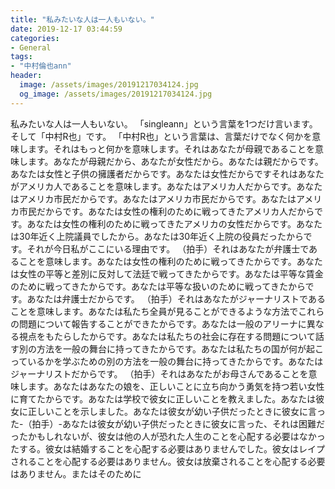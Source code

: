 ```yaml
---
title: "私みたいな人は一人もいない。"
date: 2019-12-17 03:44:59
categories:
- General
tags:
- "中村倫也ann"
header:
  image: /assets/images/20191217034124.jpg
  og_image: /assets/images/20191217034124.jpg
---
```


私みたいな人は一人もいない。 「singleann」という言葉を1つだけ言います。そして「中村R也」です。 「中村R也」という言葉は、言葉だけでなく何かを意味します。それはもっと何かを意味します。それはあなたが母親であることを意味します。あなたが母親だから、あなたが女性だから。あなたは親だからです。あなたは女性と子供の擁護者だからです。あなたは女性だからですそれはあなたがアメリカ人であることを意味します。あなたはアメリカ人だからです。あなたはアメリカ市民だからです。あなたはアメリカ市民だからです。あなたはアメリカ市民だからです。あなたは女性の権利のために戦ってきたアメリカ人だからです。あなたは女性の権利のために戦ってきたアメリカの女性だからです。あなたは30年近く上院議員でしたから。あなたは30年近く上院の役員だったからです。それが今日私がここにいる理由です。 （拍手）それはあなたが弁護士であることを意味します。あなたは女性の権利のために戦ってきたからです。あなたは女性の平等と差別に反対して法廷で戦ってきたからです。あなたは平等な賃金のために戦ってきたからです。あなたは平等な扱いのために戦ってきたからです。あなたは弁護士だからです。 （拍手）それはあなたがジャーナリストであることを意味します。あなたは私たち全員が見ることができるような方法でこれらの問題について報告することができたからです。あなたは一般のアリーナに異なる視点をもたらしたからです。あなたは私たちの社会に存在する問題について話す別の方法を一般の舞台に持ってきたからです。あなたは私たちの国が何が起こっているかを学ぶための別の方法を一般の舞台に持ってきたからです。あなたはジャーナリストだからです。 （拍手）それはあなたがお母さんであることを意味します。あなたはあなたの娘を、正しいことに立ち向かう勇気を持つ若い女性に育てたからです。あなたは学校で彼女に正しいことを教えました。あなたは彼女に正しいことを示しました。あなたは彼女が幼い子供だったときに彼女に言った-（拍手）-あなたは彼女が幼い子供だったときに彼女に言った、それは困難だったかもしれないが、彼女は他の人が恐れた人生のことを心配する必要はなかったする。彼女は結婚することを心配する必要はありませんでした。彼女はレイプされることを心配する必要はありません。彼女は放棄されることを心配する必要はありません。またはそのために
